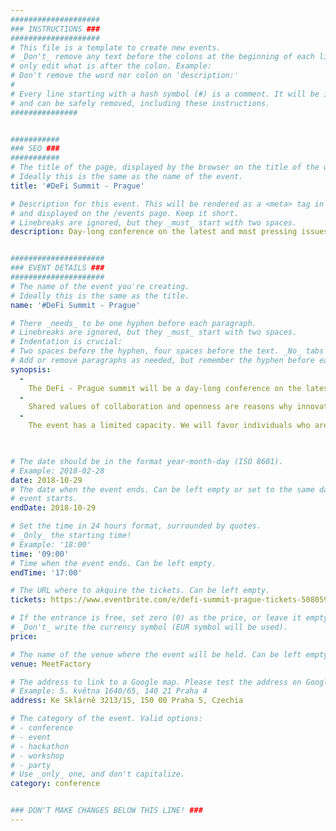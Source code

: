 ```yaml
---
####################
### INSTRUCTIONS ###
####################
# This file is a template to create new events.
# _Don't_ remove any text before the colons at the beginning of each line,
# only edit what is after the colon. Example:
# Don't remove the word nor colon on 'description:'
#
# Every line starting with a hash symbol (#) is a comment. It will be ignored
# and can be safely removed, including these instructions.
###############


###########
### SEO ###
###########
# The title of the page, displayed by the browser on the title of the window.
# Ideally this is the same as the name of the event.
title: '#DeFi Summit - Prague'

# Description for this event. This will be rendered as a <meta> tag in the HTML,
# and displayed on the /events page. Keep it short.
# Linebreaks are ignored, but they _must_ start with two spaces.
description: Day-long conference on the latest and most pressing issues in decentralized finance. The event will mix talks on the main stage with participatory breakout sessions and technical workshops led by key actors of the space such as Dharma, Set Protocol and MakerDAO.


#####################
### EVENT DETAILS ###
#####################
# The name of the event you're creating.
# Ideally this is the same as the title.
name: '#DeFi Summit - Prague'

# There _needs_ to be one hyphen before each paragraph.
# Linebreaks are ignored, but they _must_ start with two spaces.
# Indentation is crucial:
# Two spaces before the hyphen, four spaces before the text. _No_ tabs allowed.
# Add or remove paragraphs as needed, but remember the hyphen before each entry.
synopsis:
  -
    The DeFi - Prague summit will be a day-long conference on the latest and most pressing issues in decentralized finance. A chance to get together for a day as a movement, united by the same overarching vision, to look back on the past year and look forward on what's to come. The event will mix talks on the main stage with participatory breakout sessions and technical workshops led by key actors of the space such as MakerDAO, Dharma and Set Protocol.
  -
    Shared values of collaboration and openness are reasons why innovation is happening at such an astounding pace in decentralized finance. The DeFi movement upholds these values by bringing together individuals working on decentralized finance to discuss, collaborate and help each other. After our latest DeFi Summit in San Francisco, we are looking forward to hosting you at our DeFi Prague Summit on the 29th of October!
  -
    The event has a limited capacity. We will favor individuals who are relevant and can contribute to the discussions that will be held. This event will be filmed and live streamed. Schedule will be announced soon!
    


# The date should be in the format year-month-day (ISO 8601).
# Example: 2018-02-28
date: 2018-10-29
# The date when the event ends. Can be left empty or set to the same day the
# event starts.
endDate: 2018-10-29

# Set the time in 24 hours format, surrounded by quotes.
# _Only_ the starting time!
# Example: '18:00'
time: '09:00'
# Time when the event ends. Can be left empty.
endTime: '17:00'

# The URL where to akquire the tickets. Can be left empty.
tickets: https://www.eventbrite.com/e/defi-summit-prague-tickets-50805973033

# If the entrance is free, set zero (0) as the price, or leave it empty.
# _Don't_ write the currency symbol (EUR symbol will be used).
price:

# The name of the venue where the event will be held. Can be left empty.
venue: MeetFactory

# The address to link to a Google map. Please test the address on Google Maps.
# Example: 5. května 1640/65, 140 21 Praha 4
address: Ke Sklárně 3213/15, 150 00 Praha 5, Czechia

# The category of the event. Valid options:
# - conference
# - event
# - hackathon
# - workshop
# - party
# Use _only_ one, and don't capitalize.
category: conference


### DON'T MAKE CHANGES BELOW THIS LINE! ###
---
```

<!-- ### DON'T MAKE CHANGES BELOW THIS LINE! ### -->

<Event-Content/>
